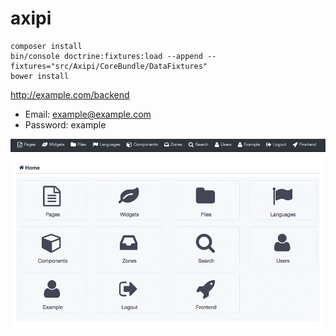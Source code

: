 axipi
======

```
composer install
bin/console doctrine:fixtures:load --append --fixtures="src/Axipi/CoreBundle/DataFixtures"
bower install
```

http://example.com/backend
- Email: example@example.com
- Password: example

![Backend home](home.png)
